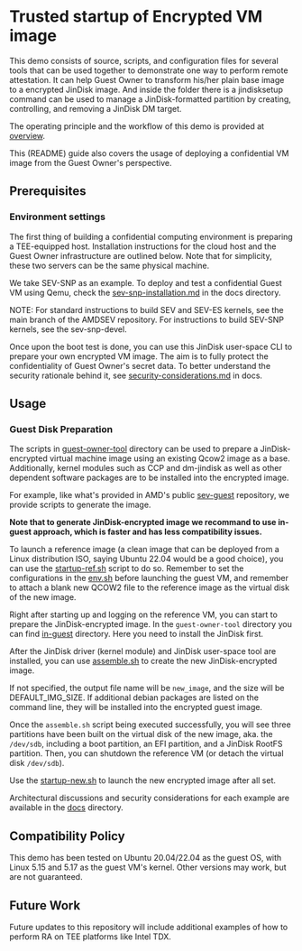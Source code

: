 # Trusted startup of Encrypted VM image

This demo consists of source, scripts, and configuration files for several tools that can be used together to demonstrate one way to perform remote attestation. It can help Guest Owner to transform his/her plain base image to a encrypted JinDisk image. And inside the folder there is a jindisksetup command can be used to manage a JinDisk-formatted partition by creating, controlling, and removing a JinDisk DM target.

The operating principle and the workflow of this demo is provided at [overview](./overview.md).

This (README) guide also covers the usage of deploying a confidential VM image from the Guest Owner's perspective. 

## Prerequisites

### Environment settings

The first thing of building a confidential computing environment is preparing a TEE-equipped host. Installation instructions for the cloud host and the Guest Owner infrastructure are outlined below. Note that for simplicity, these two servers can be the same physical machine.

We take SEV-SNP as an example. To deploy and test a confidential Guest VM using Qemu, check the [sev-snp-installation.md](../docs/sev-snp-installation.md) in the docs directory.

NOTE: For standard instructions to build SEV and SEV-ES kernels, see the main branch of the AMDSEV repository. For instructions to build SEV-SNP kernels, see the sev-snp-devel.

Once upon the boot test is done, you can use this JinDisk user-space CLI to prepare your own encrypted VM image. The aim is to fully protect the confidentiality of Guest Owner's secret data. To better understand the security rationale behind it, see [security-considerations.md](../docs/security-considerations.md) in docs.

## Usage

### Guest Disk Preparation

The scripts in [guest-owner-tool](./guest-owner-tool/) directory can be used to prepare a JinDisk-encrypted virtual machine image using an existing Qcow2 image as a base. Additionally, kernel modules such as CCP and dm-jindisk as well as other dependent software packages are to be installed into the encrypted image. 

For example, like what's provided in AMD's public [sev-guest](https://github.com/AMDESE/sev-guest) repository, we provide scripts to generate the image.

**Note that to generate JinDisk-encrypted image we recommand to use in-guest approach, which is faster and has less compatibility issues.**

To launch a reference image (a clean image that can be deployed from a Linux distribution ISO, saying Ubuntu 22.04 would be a good choice), you can use the [startup-ref.sh](./guest-owner-tool/startup-ref.sh) script to do so. Remember to set the configurations in the [env.sh](./guest-owner-tool/env.sh) before launching the guest VM, and remember to attach a blank new QCOW2 file to the reference image as the virtual disk of the new image.

Right after starting up and logging on the reference VM, you can start to prepare the JinDisk-encrypted image. In the `guest-owner-tool`  directory you can find [in-guest](./guest-owner-tool/in-guest/) directory. Here you need to install the JinDisk first.

After the JinDisk driver (kernel module) and JinDisk user-space tool are installed, you can use [assemble.sh](./guest-owner-tool/in-guest/assemble.sh) to create the new JinDisk-encrypted image.

If not specified, the output file name will be `new_image`, and the size will be DEFAULT_IMG_SIZE. If additional debian packages are listed on the command line, they will be installed into the encrypted guest image.

Once the `assemble.sh` script being executed successfully, you will see three partitions have been built on the virtual disk of the new image, aka. the `/dev/sdb`, including a boot partition, an EFI partition, and a JinDisk RootFS partition. Then, you can shutdown the reference VM (or detach the virtual disk `/dev/sdb`).

Use the [startup-new.sh](./guest-owner-tool/startup-new.sh) to launch the new encrypted image after all set.

Architectural discussions and security considerations for each example are available in the [docs](../docs/) directory. 


## Compatibility Policy

This demo has been tested on Ubuntu 20.04/22.04 as the guest OS, with Linux 5.15 and 5.17 as the guest VM's kernel. Other versions may work, but are not guaranteed.


## Future Work

Future updates to this repository will include additional examples of how to perform RA on TEE platforms like Intel TDX.
